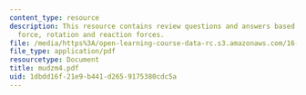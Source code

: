 ```yaml
---
content_type: resource
description: This resource contains review questions and answers based on vertical
  force, rotation and reaction forces.
file: /media/https%3A/open-learning-course-data-rc.s3.amazonaws.com/16-01-unified-engineering-i-ii-iii-iv-fall-2005-spring-2006/1dbdd16f21e9b441d2659175380cdc5a_mudzm4.pdf
file_type: application/pdf
resourcetype: Document
title: mudzm4.pdf
uid: 1dbdd16f-21e9-b441-d265-9175380cdc5a
---
```

